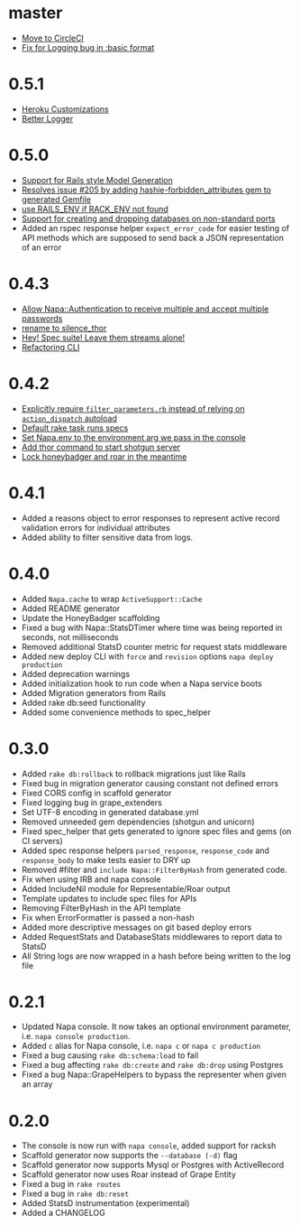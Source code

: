 master
===
* [Move to CircleCI](https://github.com/bellycard/napa/pull/241)
* [Fix for Logging bug in :basic format](https://github.com/bellycard/napa/pull/222)

0.5.1
===
* [Heroku Customizations](https://github.com/bellycard/napa/pull/214)
* [Better Logger](https://github.com/bellycard/napa/pull/213)

0.5.0
===
* [Support for Rails style Model Generation](https://github.com/bellycard/napa/pull/207)
* [Resolves issue #205 by adding hashie-forbidden_attributes gem to generated Gemfile](https://github.com/bellycard/napa/pull/206)
* [use RAILS_ENV if RACK_ENV not found](https://github.com/bellycard/napa/pull/200)
* [Support for creating and dropping databases on non-standard ports](https://github.com/bellycard/napa/pull/166)
* Added an rspec response helper `expect_error_code` for easier testing of API methods which are supposed to send back a JSON representation of an error

0.4.3
===
* [Allow Napa::Authentication to receive multiple and accept multiple passwords](https://github.com/bellycard/napa/pull/190)
* [rename to silence_thor](https://github.com/bellycard/napa/pull/189)
* [Hey! Spec suite! Leave them streams alone!](https://github.com/bellycard/napa/pull/175)
* [Refactoring CLI](https://github.com/bellycard/napa/pull/186)

0.4.2
===
* [Explicitly require `filter_parameters.rb` instead of relying on `action_dispatch` autoload](https://github.com/bellycard/napa/pull/181)
* [Default rake task runs specs](https://github.com/bellycard/napa/pull/176)
* [Set Napa.env to the environment arg we pass in the console](https://github.com/bellycard/napa/pull/179)
* [Add thor command to start shotgun server](https://github.com/bellycard/napa/pull/177)
* [Lock honeybadger and roar in the meantime](https://github.com/bellycard/napa/pull/185)

0.4.1
===
* Added a reasons object to error responses to represent active record validation errors for individual attributes
* Added ability to filter sensitive data from logs.

0.4.0
===
* Added `Napa.cache` to wrap `ActiveSupport::Cache`
* Added README generator
* Update the HoneyBadger scaffolding
* Fixed a bug with Napa::StatsDTimer where time was being reported in seconds, not milliseconds
* Removed additional StatsD counter metric for request stats middleware
* Added new deploy CLI with `force` and `revision` options `napa deploy production`
* Added deprecation warnings
* Added initialization hook to run code when a Napa service boots
* Added Migration generators from Rails
* Added rake db:seed functionality
* Added some convenience methods to spec_helper

0.3.0
===
* Added `rake db:rollback` to rollback migrations just like Rails
* Fixed bug in migration generator causing constant not defined errors
* Fixed CORS config in scaffold generator
* Fixed logging bug in grape_extenders
* Set UTF-8 encoding in generated database.yml
* Removed unneeded gem dependencies (shotgun and unicorn)
* Fixed spec_helper that gets generated to ignore spec files and gems (on CI servers)
* Added spec response helpers `parsed_response`, `response_code` and `response_body` to make tests easier to DRY up
* Removed #filter and `include Napa::FilterByHash` from generated code.
* Fix when using IRB and napa console
* Added IncludeNil module for Representable/Roar output
* Template updates to include spec files for APIs
* Removing FilterByHash in the API template
* Fix when ErrorFormatter is passed a non-hash
* Added more descriptive messages on git based deploy errors
* Added RequestStats and DatabaseStats middlewares to report data to StatsD
* All String logs are now wrapped in a hash before being written to the log file

0.2.1
===
* Updated Napa console. It now takes an optional environment parameter, i.e. `napa console production`.
* Added `c` alias for Napa console, i.e. `napa c` or `napa c production`
* Fixed a bug causing `rake db:schema:load` to fail
* Fixed a bug affecting `rake db:create` and `rake db:drop` using Postgres
* Fixed a bug Napa::GrapeHelpers to bypass the representer when given an array

0.2.0
===
* The console is now run with `napa console`, added support for racksh
* Scaffold generator now supports the `--database (-d)` flag
* Scaffold generator now supports Mysql or Postgres with ActiveRecord
* Scaffold generator now uses Roar instead of Grape Entity
* Fixed a bug in `rake routes`
* Fixed a bug in `rake db:reset`
* Added StatsD instrumentation (experimental)
* Added a CHANGELOG
